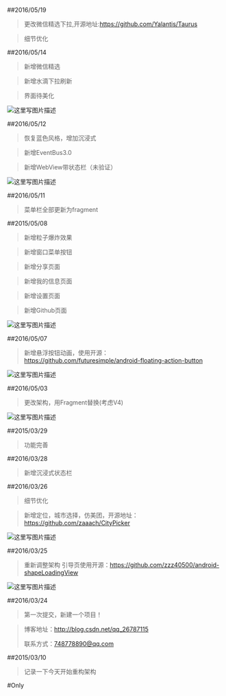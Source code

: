
##2016/05/19
>更改微信精选下拉,开源地址:https://github.com/Yalantis/Taurus

>细节优化



##2016/05/14

>新增微信精选

>新增水滴下拉刷新

>界面待美化

![这里写图片描述](http://img.my.csdn.net/uploads/201605/14/1463156678_5912.gif)


##2016/05/12

>恢复蓝色风格，增加沉浸式

>新增EventBus3.0

>新增WebView带状态栏（未验证）

![这里写图片描述](http://img.my.csdn.net/uploads/201605/12/1463064925_3998.png)


##2016/05/11
>菜单栏全部更新为fragment

##2015/05/08

>新增粒子爆炸效果

>新增窗口菜单按钮

>新增分享页面

>新增我的信息页面

>新增设置页面

>新增Github页面

![这里写图片描述](http://img.my.csdn.net/uploads/201605/08/1462719033_8795.gif)


##2016/05/07
>新增悬浮按钮动画，使用开源：https://github.com/futuresimple/android-floating-action-button

![这里写图片描述](http://img.my.csdn.net/uploads/201605/07/1462585934_2444.png)


##2016/05/03
>更改架构，用Fragment替换(考虑V4)

![这里写图片描述](http://img.my.csdn.net/uploads/201605/07/1462585813_8208.gif)


##2015/03/29
>功能完善


##2016/03/28
>新增沉浸式状态栏


##2016/03/26
>细节优化

>新增定位，城市选择，仿美团，开源地址：https://github.com/zaaach/CityPicker

![这里写图片描述](http://img.my.csdn.net/uploads/201605/04/1462365974_6686.png)


##2016/03/25
>重新调整架构
>引导页使用开源：https://github.com/zzz40500/android-shapeLoadingView

![这里写图片描述](http://img.my.csdn.net/uploads/201605/04/1462365955_4599.png)

##2016/03/24
>第一次提交，新建一个项目！

>博客地址：http://blog.csdn.net/qq_26787115
>
>联系方式：748778890@qq.com

##2015/03/10
>记录一下今天开始重构架构

#Only